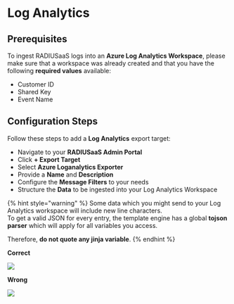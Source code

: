 # Log Analytics

## Prerequisites

To ingest RADIUSaaS logs into an **Azure Log Analytics Workspace**, please make sure that a workspace was already created and that you have the following **required values** available:

* Customer ID
* Shared Key
* Event Name

## Configuration Steps

Follow these steps to add a **Log Analytics** export target:

* Navigate to your **RADIUSaaS Admin Portal**
* Click **+ Export Target**
* Select **Azure Loganalytics Exporter**
* Provide a **Name** and **Description**
* Configure the **Message Filters** to your needs
* Structure the **Data** to be ingested into your Log Analytics Workspace

{% hint style="warning" %}
Some data which you might send to your Log Analytics workspace will include new line characters. \
To get a valid JSON for every entry, the template engine has a global **tojson** **parser** which will apply for all variables you access.&#x20;

Therefore, **do not quote any jinja variable**.
{% endhint %}

**Correct**

![](<../../../.gitbook/assets/image (321).png>)

**Wrong**

![](<../../../.gitbook/assets/image (149).png>)
